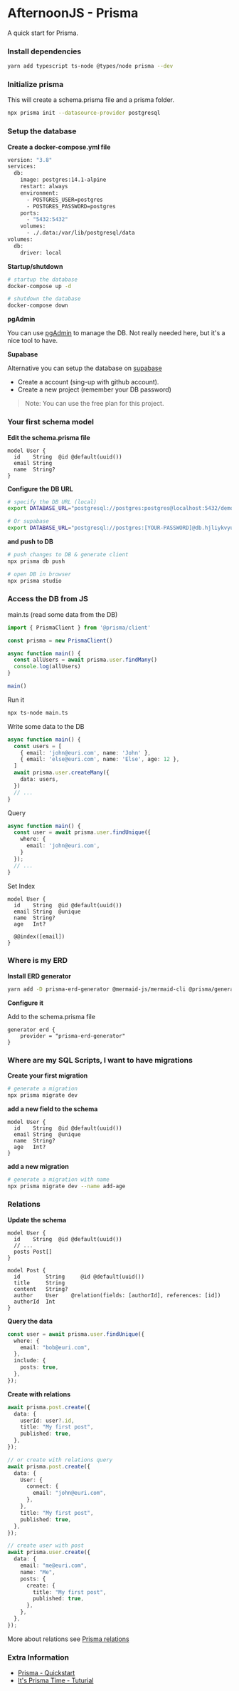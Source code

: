 # AfternoonJS - Prisma

A quick start for Prisma.

### Install dependencies

```bash
yarn add typescript ts-node @types/node prisma --dev
```

### Initialize prisma

This will create a schema.prisma file and a prisma folder.

```bash
npx prisma init --datasource-provider postgresql
```

### Setup the database

**Create a docker-compose.yml file**

```bash
version: "3.8"
services:
  db:
    image: postgres:14.1-alpine
    restart: always
    environment:
      - POSTGRES_USER=postgres
      - POSTGRES_PASSWORD=postgres
    ports:
      - "5432:5432"
    volumes:
      - ./.data:/var/lib/postgresql/data
volumes:
  db:
    driver: local
```

**Startup/shutdown**

```bash
# startup the database
docker-compose up -d

# shutdown the database
docker-compose down
```

**pgAdmin**

You can use [pgAdmin](https://www.pgadmin.org/) to manage the DB. Not really needed here, but it's a nice tool to have.

**Supabase**

Alternative you can setup the database on [supabase](https://supabase.com/)

* Create a account (sing-up with github account).
* Create a new project (remember your DB password)

> Note: You can use the free plan for this project.

### Your first schema model

**Edit the schema.prisma file**

```prisma
model User {
  id    String  @id @default(uuid())
  email String  
  name  String?
}
```

**Configure the DB URL**

```bash
# specify the DB URL (local)
export DATABASE_URL="postgresql://postgres:postgres@localhost:5432/demo"

# Or supabase
export DATABASE_URL="postgresql://postgres:[YOUR-PASSWORD]@db.hjliykvyuvuffylsumsd.supabase.co:5432/postgres"
```

**and push to DB**

```bash
# push changes to DB & generate client
npx prisma db push

# open DB in browser
npx prisma studio
```

### Access the DB from JS

main.ts (read some data from the DB)

```ts
import { PrismaClient } from '@prisma/client'

const prisma = new PrismaClient()

async function main() {
  const allUsers = await prisma.user.findMany()
  console.log(allUsers)
}

main()
```

Run it

```bash
npx ts-node main.ts
```

Write some data to the DB

```ts
async function main() {
  const users = [
    { email: 'john@euri.com', name: 'John' },
    { email: 'else@euri.com', name: 'Else', age: 12 },
  ]
  await prisma.user.createMany({
    data: users,
  })
  // ...
}
```

Query 

```ts
async function main() {
  const user = await prisma.user.findUnique({
    where: {
      email: 'john@euri.com',
    }
  });
  // ...
}
```

Set Index

```
model User {
  id    String  @id @default(uuid())
  email String  @unique
  name  String?
  age   Int?

  @@index([email])
}
```

### Where is my ERD

**Install ERD generator**

```bash
yarn add -D prisma-erd-generator @mermaid-js/mermaid-cli @prisma/generator-helper
```

**Configure it**

Add to the schema.prisma file

```
generator erd {
    provider = "prisma-erd-generator"
}
```

### Where are my SQL Scripts, I want to have migrations

**Create your first migration**

```bash
# generate a migration
npx prisma migrate dev
```

**add a new field to the schema**

```prisma
model User {
  id    String  @id @default(uuid())
  email String  @unique
  name  String?
  age   Int?
}
```

**add a new migration**

```bash
# generate a migration with name
npx prisma migrate dev --name add-age
```

### Relations

**Update the schema**

```
model User {
  id    String  @id @default(uuid())
  // ...
  posts Post[]
}

model Post {
  id        String     @id @default(uuid())
  title     String
  content   String?
  author    User    @relation(fields: [authorId], references: [id])
  authorId  Int
}
```

**Query the data**

```ts
const user = await prisma.user.findUnique({
  where: {
    email: "bob@euri.com",
  },
  include: {
    posts: true,
  },
});
```

**Create with relations**

```ts
await prisma.post.create({
  data: {
    userId: user?.id,
    title: "My first post",
    published: true,
  },
});

// or create with relations query
await prisma.post.create({
  data: {
    User: {
      connect: {
        email: "john@euri.com",
      },
    },
    title: "My first post",
    published: true,
  },
});

// create user with post
await prisma.user.create({
  data: {
    email: "me@euri.com",
    name: "Me",
    posts: {
      create: {
        title: "My first post",
        published: true,
      },
    },
  },
});
```

More about relations see [Prisma relations](https://medium.com/yavar/prisma-relations-2ea20c42f616)

### Extra Information

- [Prisma - Quickstart](https://www.prisma.io/docs/getting-started/quickstart)
- [It's Prisma Time - Tuturial](https://dev.to/this-is-learning/its-prisma-time-introduction-3a3h)